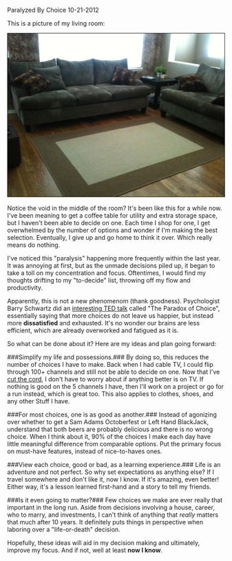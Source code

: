 Paralyzed By Choice
10-21-2012

This is a picture of my living room:

<img src="/static/living-room.jpg" width="560px" height="" alt="alex le living room" class="center" border="1px solid" />

Notice the void in the middle of the room? It's been like this for a while now. I've been meaning to get a coffee table for utility and extra storage space, but I haven't been able to decide on one. Each time I shop for one, I get overwhelmed by the number of options and wonder if I'm making the best selection. Eventually, I give up and go home to think it over. Which really means do nothing.

I've noticed this "paralysis" happening more frequently within the last year. It was annoying at first, but as the unmade decisions piled up, it began to take a toll on my concentration and focus. Oftentimes, I would find my thoughts drifting to my "to-decide" list, throwing off my flow and productivity.

Apparently, this is not a new phenomenom (thank goodness). Psychologist Barry Schwartz did an [interesting TED talk][1] called "The Paradox of Choice", essentially saying that more choices do not leave us happier, but instead more **dissatisfied** and exhausted. It's no wonder our brains are less efficient, which are already overworked and fatigued as it is.

So what can be done about it? Here are my ideas and plan going forward:

###Simplify my life and possessions.###
By doing so, this reduces the number of choices I have to make. Back when I had cable TV, I could flip through 100+ channels and still not be able to decide on one. Now that I've [cut the cord][2], I don't have to worry about if anything better is on TV. If nothing is good on the 5 channels I have, then I'll work on a project or go for a run instead, which is great too. This also applies to clothes, shoes, and any other Stuff I have.

###For most choices, one is as good as another.###
Instead of agonizing over whether to get a Sam Adams Octoberfest or Left Hand BlackJack, understand that both beers are probably delicious and there is no wrong choice. When I think about it, 90% of the choices I make each day have little meaningful difference from comparable options. Put the primary focus on must-have features, instead of nice-to-haves ones.

###View each choice, good or bad, as a learning experience.###
Life is an adventure and not perfect. So why set expectations as anything else? If I travel somewhere and don't like it, now I know. If it's amazing, even better! Either way, it's a lesson learned first-hand and a story to tell my friends.

###Is it even going to matter?###
Few choices we make are ever really that important in the long run. Aside from decisions involving a house, career, who to marry, and investments, I can't think of anything that *really* matters that much after 10 years. It definitely puts things in perspective when laboring over a "life-or-death" decision.

Hopefully, these ideas will aid in my decision making and ultimately, improve my focus. And if not, well at least **now I know**.

[1]: http://www.ted.com/talks/barry_schwartz_on_the_paradox_of_choice.html
[2]: http://alexanderle.com/blog/2012/neatflix-my-netflix-api-demo.html
